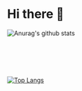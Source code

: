 # Hi there :wave:
![Anurag's github stats](https://github-readme-stats.vercel.app/api?username=sanjami2010)
# &nbsp;
[![Top Langs](https://github-readme-stats.vercel.app/api/top-langs/?username=sanjami2010)](https://github.com/sanjami2010/github-readme-stats)
# &nbsp;




